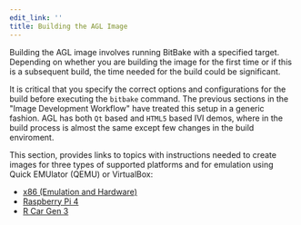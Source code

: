 ```yaml
---
edit_link: ''
title: Building the AGL Image
---
```


Building the AGL image involves running BitBake with a specified target.
Depending on whether you are building the image for the first time or if this
is a subsequent build, the time needed for the build could be significant.

It is critical that you specify the correct options and configurations for the
build before executing the `bitbake` command.
The previous sections in the "Image Development Workflow" have treated this setup
in a generic fashion. AGL has both `Qt` based and `HTML5` based IVI demos, where in the build process is almost the same except few changes in the build enviroment.

This section, provides links to topics with instructions needed to create images for
three types of supported platforms and for emulation using Quick EMUlator (QEMU)
or VirtualBox:

* [x86 (Emulation and Hardware)](./5_1_x86_Emulation_and_Hardware.md)
* [Raspberry Pi 4](./5_2_Raspberry_Pi_4.md)
* [R Car Gen 3](./5_3_RCar_Gen_3.md)

